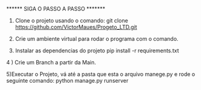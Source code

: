 ****** SIGA O PASSO A PASSO *******

  1) Clone o projeto usando o comando:
     git clone https://github.com/VictorMaues/Progeto_LTD.git
     
  2) Crie um ambiente virtual para rodar o programa com o comando.
    
  3) Instalar as dependencias do projeto
     pip install -r requirements.txt
     
  4 ) Crie um Branch a partir da Main.

  5)Executar o Projeto, vá até a pasta que esta o arquivo manege.py e rode o seguinte comando:
  python manage.py runserver
